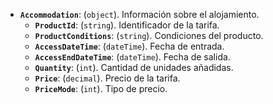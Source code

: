 ﻿- **`Accommodation`**: (``object``). Información sobre el alojamiento.
  - **`ProductId`**: (``string``). Identificador de la tarifa.
  - **`ProductConditions`**: (``string``). Condiciones del producto.
  - **`AccessDateTime`**: (``dateTime``). Fecha de entrada.
  - **`AccessEndDateTime`**: (``dateTime``). Fecha de salida.
  - **`Quantity`**: (``int``). Cantidad de unidades añadidas.
  - **``Price``**: (``decimal``). Precio de la tarifa.
  - **``PriceMode``**: (``int``). Tipo de precio.